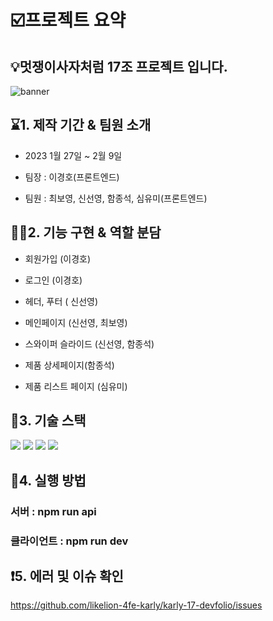 # ☑️프로젝트 요약 
## 💡멋쟁이사자처럼 17조 프로젝트 입니다.

![banner](https://user-images.githubusercontent.com/69451362/217458510-badb93bc-d741-4f43-950e-e233b0f06b08.jpg)


## ⌛1. 제작 기간 & 팀원 소개
- 2023 1월 27일 ~ 2월 9일

- 팀장 : 이경호(프론트엔드)

- 팀원 : 최보영, 신선영, 함종석, 심유미(프론트엔드)


## 🧑‍💻2. 기능 구현 & 역할 분담
- 회원가입 (이경호)

- 로그인 (이경호)

- 헤더, 푸터 ( 신선영)

- 메인페이지 (신선영, 최보영)

- 스와이퍼 슬라이드 (신선영, 함종석)

- 제품 상세페이지(함종석)

- 제품 리스트 페이지 (심유미)


## 📖3. 기술 스택
<img src="https://img.shields.io/badge/javascript-F7DF1E?style=for-the-badge&logo=javascript&logoColor=black">  <img src="https://img.shields.io/badge/html-E34F26?style=for-the-badge&logo=html5&logoColor=white">  <img src="https://img.shields.io/badge/css-1572B6?style=for-the-badge&logo=css3&logoColor=white">  <img src="https://img.shields.io/badge/github-181717?style=for-the-badge&logo=oracle&logoColor=white">


## 👋4. 실행 방법
### 서버 : npm run api <br />

### 클라이언트 : npm run dev


## ❗5. 에러 및 이슈 확인
https://github.com/likelion-4fe-karly/karly-17-devfolio/issues
